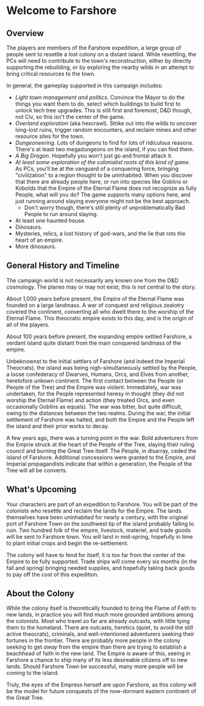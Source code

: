 # Welcome to Farshore

## Overview

The players are members of the Farshore expedition, a large group of people sent to resettle a lost colony on a distant island. While resettling, the PCs will need to contribute to the town's reconstruction, either by directly supporting the rebuilding, or by exploring the nearby wilds in an attempt to bring critical resources to the town.

In general, the gameplay supported in this campaign includes:

* *Light town management and politics*. Convince the Mayor to do the things you want them to do, select which buildings to build first to unlock tech tree upgrades. This is still first and foremost, D&D though, not Civ, so this isn't the center of the game.
* *Overland exploration* (aka hexcrawl). Strike out into the wilds to uncover long-lost ruins, trigger random encounters, and reclaim mines and other resource sites for the town.
* *Dungeoneering*. Lots of dungeons to find for lots of ridiculous reasons. There's at least two megadungeons on the island, if you can find them.
* *A Big Dragon*. Hopefully you won't just go and frontal attack it.
* *At least some exploration of the colonialist roots of this kind of game*. As PCs, you'll be at the vanguard of a conquering force, bringing "civilization" to a region thought to be uninhabited. When you discover that there are already people here, or run into species like Goblins or Kobolds that the Empire of the Eternal Flame does not recognize as fully People, what will you do? The game supports many options here, and just running around slaying everyone might not be the best approach.
	* Don't worry though, there's still plenty of unproblematically Bad People to run around slaying.
* At least one haunted house.
* Dinosaurs.
* Mysteries, relics, a lost history of god-wars, and the lie that rots the heart of an empire.
* More dinosaurs.

## General History and Timeline
The campaign world is not necessarily any known one from the D&D cosmology. The planes may or may not exist; this is not central to the story.

About 1,000 years before present, the Empire of the Eternal Flame was founded on a large landmass. A war of conquest and religious zealotry covered the continent, converting all who dwelt there to the worship of the Eternal Flame. This theocratic empire exists to this day, and is the origin of all of the players.

About 100 years before present, the expanding empire settled Farshore, a verdant island quite distant from the main conquered landmass of the empire.

Unbeknownst to the initial settlers of Farshore (and indeed the Imperial Theocrats), the island was being nigh-simultaneously settled by the People, a loose confederacy of Dwarves, Humans, Orcs, and Elves from another, heretofore unkown continent. The first contact between the People (or People of the Tree) and the Empire was violent. Immediately, war was undertaken, for the People represented heresy in thought (they did not worship the Eternal Flame) and action (they treated Orcs, and even occasionally Goblins as equals). The war was bitter, but quite difficult, owing to the distances between the two realms. During the war, the initial settlement of Farshore was halted, and both the Empire and the People left the island and their prior works to decay.

A few years ago, there was a turning point in the war. Bold adventurers from the Emprie struck at the heart of the People of the Tree, slaying their ruling council and burning the Great Tree itself. The People, in disarray, ceded the island of Farshore. Additional concessions were granted to the Empire, and Imperial propagandists indicate that within a generation, the People of the Tree will all be converts.

## What's Upcoming

Your characters are part of an expedition to Farshore. You will be part of the colonists who resettle and reclaim the lands for the Empire. The lands themselves have been uninhabited for nearly a century, with the original port of Farshore Town on the southwest tip of the island probably falling to ruin. Two hundred folk of the empire, livestock, materiel, and trade goods will be sent to Farshore town. You will land in mid-spring, hopefully in time to plant initial crops and begin the re-settlement.

The colony will have to fend for itself, it is too far from the center of the Empire to be fully supported. Trade ships will come every six months (in the fall and spring) bringing needed supplies, and hopefully taking back goods to pay off the cost of this expedition.

## About the Colony

While the colony itself is theoretically founded to bring the Flame of Faith to new lands, in practice you will find much more grounded ambitions among the colonists. Most who travel so far are already outcasts, with little tying them to the homeland. There are outcasts, heretics (quiet, to avoid the still active theocrats), criminals, and well-intentioned adventurers seeking their fortunes in the frontier. There are probably more people in the colony seeking to get _away_ from the empire than there are trying to establish a beachhead of faith in the new land. The Empire is aware of this, seeing in Farshore a chance to ship many of its less desireable citizens off to new lands. Should Farshore Town be successful, many more people will be coming to the island.

Truly, the eyes of the Empress herself are upon Farshore, as this colony will be the model for future conquests of the now-dormant eastern continent of the Great Tree.